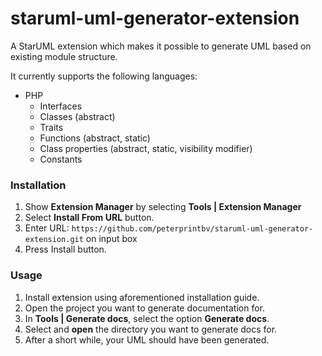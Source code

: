 # staruml-uml-generator-extension
A StarUML extension which makes it possible to generate UML based on existing module structure.

It currently supports the following languages:

- PHP
    - Interfaces  
    - Classes (abstract)
    - Traits
    - Functions (abstract, static)
    - Class properties (abstract, static, visibility modifier)
    - Constants

### Installation

1. Show **Extension Manager** by selecting **Tools | Extension Manager**
2. Select **Install From URL** button.
3. Enter URL: `https://github.com/peterprintbv/staruml-uml-generator-extension.git` on input box
4. Press Install button.

### Usage

1. Install extension using aforementioned installation guide.
2. Open the project you want to generate documentation for.
3. In **Tools | Generate docs**, select the option **Generate docs**.
4. Select and **open** the directory you want to generate docs for.
5. After a short while, your UML should have been generated.